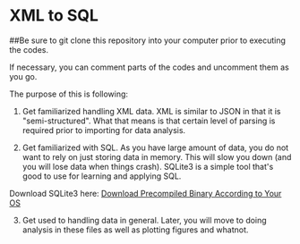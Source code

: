 # XML to SQL 

##Be sure to git clone this repository into your computer prior to executing the codes.

If necessary, you can comment parts of the codes and uncomment them as you go.

The purpose of this is following:

1. Get familiarized handling XML data. XML is similar to JSON in that it is "semi-structured".
What that means is that certain level of parsing is required prior to importing for data analysis.

2. Get familiarized with SQL. As you have large amount of data, you do not want to rely on just storing data in memory. This will slow you down (and you will lose data when things crash). SQLite3 is a simple tool that's good to use for learning and applying SQL.

Download SQLite3 here:
[Download Precompiled Binary According to Your OS](https://sqlite.org/download.html)

3. Get used to handling data in general. Later, you will move to doing analysis in these files as well as plotting figures and whatnot.
